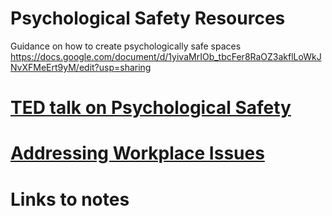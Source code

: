 # Psychological Safety Resources

Guidance on how to create psychologically safe spaces
https://docs.google.com/document/d/1yivaMrIOb_tbcFer8RaOZ3akflLoWkJNvXFMeErt9yM/edit?usp=sharing

# [TED talk on Psychological Safety](https://www.youtube.com/watch?v=LhoLuui9gX8) 

# [Addressing Workplace Issues](https://www.commerce.gov/sites/default/files/2019-07/WorkIssues.pdf)

# Links to notes


